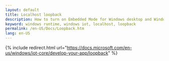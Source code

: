 ```yaml
---
layout: default
title: Localhost loopback
description: How to turn on Embedded Mode for Windows desktop and Windows Mobile editions
keyword: windows runtime, windows iot, localhost, loopback
permalink: /en-US/Docs/Loopback.htm
lang: en-US
---
```

{% include redirect.html url="https://docs.microsoft.com/en-us/windows/iot-core/develop-your-app/loopback" %}
